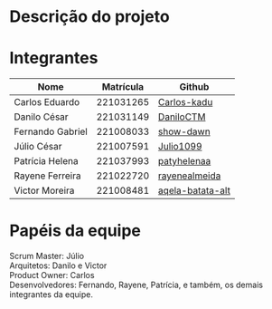# Descrição do projeto

# Integrantes

| Nome  | Matrícula | Github |
| ------ | --------- | ------- |
| Carlos Eduardo | 221031265 | [Carlos-kadu](https://github.com/Carlos-kadu) |
|Danilo César|221031149|[DaniloCTM](https://github.com/DaniloCTM)|
|Fernando Gabriel| 221008033|[show-dawn](https://github.com/show-dawn)|
|Júlio César| 221007591|[Julio1099](https://github.com/Julio1099)|
|Patrícia Helena|221037993|[patyhelenaa](https://github.com/patyhelenaa)|
|Rayene Ferreira|221022720|[rayenealmeida](https://github.com/rayenealmeida)|
|Victor Moreira|221008481|[aqela-batata-alt](https://github.com/aqela-batata-alt)|

# Papéis da equipe
Scrum Master: Júlio<br>
Arquitetos: Danilo e Victor<br>
Product Owner: Carlos<br>
Desenvolvedores: Fernando, Rayene, Patrícia, e também, os demais integrantes da equipe.<br>
